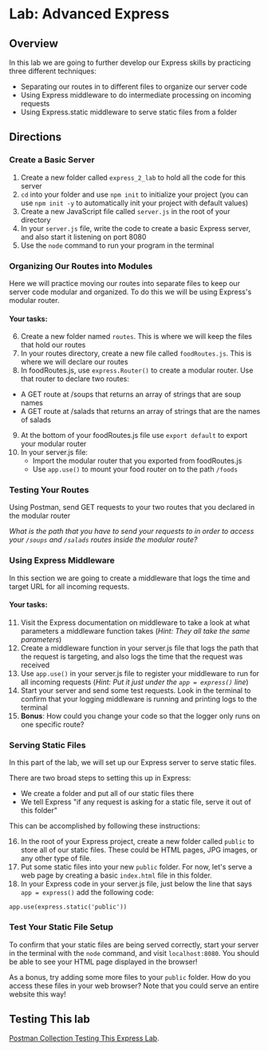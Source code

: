 # Lab: Advanced Express
## Overview
In this lab we are going to further develop our Express skills by practicing three different techniques:

- Separating our routes in to different files to organize our server code
- Using Express middleware to do intermediate processing on incoming requests
- Using Express.static middleware to serve static files from a folder

## Directions
### Create a Basic Server
1. Create a new folder called `express_2_lab` to hold all the code for this server
2. `cd` into your folder and use `npm init` to initialize your project (you can use `npm init -y` to automatically init your project with default values)
3. Create a new JavaScript file called `server.js` in the root of your directory
4. In your `server.js` file, write the code to create a basic Express server, and also start it listening on port 8080
5. Use the `node` command to run your program in the terminal

### Organizing Our Routes into Modules
Here we will practice moving our routes into separate files to keep our server code modular and organized. To do this we will be using Express's modular router.

#### Your tasks:

6. Create a new folder named `routes`. This is where we will keep the files that hold our routes
7. In your routes directory, create a new file called `foodRoutes.js`. This is where we will declare our routes
8. In foodRoutes.js, use `express.Router()` to create a modular router. Use that router to declare two routes:
  - A GET route at /soups that returns an array of strings that are soup names
  - A GET route at /salads that returns an array of strings that are the names of salads
9. At the bottom of your foodRoutes.js file use `export default` to export your modular router
10. In your server.js file:
    - Import the modular router that you exported from foodRoutes.js
    - Use `app.use()` to mount your food router on to the path `/foods`

### Testing Your Routes
Using Postman, send GET requests to your two routes that you declared in the modular router

_What is the path that you have to send your requests to in order to access your `/soups` and `/salads` routes inside the modular route?_

### Using Express Middleware
In this section we are going to create a middleware that logs the time and target URL for all incoming requests.

#### Your tasks:

11. Visit the Express documentation on middleware to take a look at what parameters a middleware function takes (_Hint: They all take the same parameters_)
12. Create a middleware function in your server.js file that logs the path that the request is targeting, and also logs the time that the request was received
13. Use `app.use()` in your server.js file to register your middleware to run for all incoming requests (_Hint: Put it just under the `app = express()` line_)
14. Start your server and send some test requests. Look in the terminal to confirm that your logging middleware is running and printing logs to the terminal
15. **Bonus**: How could you change your code so that the logger only runs on one specific route?

### Serving Static Files
In this part of the lab, we will set up our Express server to serve static files.  

There are two broad steps to setting this up in Express:
- We create a folder and put all of our static files there
- We tell Express "if any request is asking for a static file, serve it out of this folder"

This can be accomplished by following these instructions:

16. In the root of your Express project, create a new folder called `public` to store all of our static files. These could be HTML pages, JPG images, or any other type of file.
17. Put some static files into your new `public` folder. For now, let's serve a web page by creating a basic `index.html` file in this folder.
18. In your Express code in your server.js file, just below the line that says `app = express()` add the following code:
```
app.use(express.static('public'))
```

### Test Your Static File Setup  
To confirm that your static files are being served correctly, start your server in the terminal with the `node` command, and visit `localhost:8080`. You should be able to see your HTML page displayed in the browser!  

As a bonus, try adding some more files to your `public` folder. How do you access these files in your web browser? Note that you could serve an entire website this way!

## Testing This lab
[Postman Collection Testing This Express Lab](https://www.postman.com/aerospace-architect-73612045/workspace/api-practice/collection/37613824-1b6d6221-bc34-43a5-a29c-ae96391d2966?action=share&creator=37613824).


